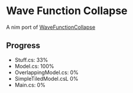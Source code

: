 # Wave Function Collapse
A nim port of [WaveFunctionCollapse](https://github.com/mxgmn/WaveFunctionCollapse)

## Progress

* Stuff.cs: 33%
* Model.cs: 100%
* OverlappingModel.cs: 0%
* SimpleTiledModel.csL 0%
* Main.cs: 0%